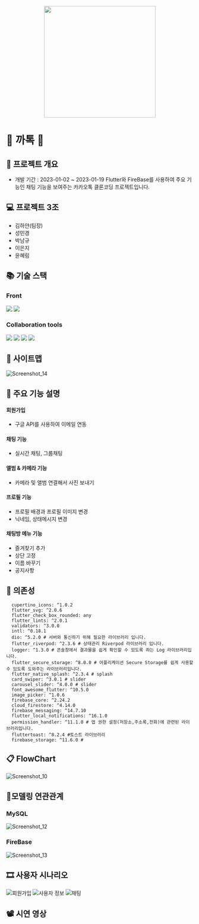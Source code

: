 <p align="center"><img src="https://github.com/heidi505/advanced_team3_front/assets/98313279/1ed7c5b8-dc07-4fe2-b3c7-a0264e1dbd77" height="300px" width="300px"></p>

# 🔔 까톡 🔔
   
## 📃 프로젝트 개요
- 개발 기간 : 2023-01-02 ~ 2023-01-19
Flutter와 FireBase를 사용하여 주요 기능인 채팅 기능을 보여주는 카카오톡 클론코딩 프로젝트입니다.  

## 💻 프로젝트 3조
+ 김하얀(팀장)
+ 성민경
+ 박남규
+ 이은지
+ 윤혜림
  
## 📚 기술 스택

### Front
<img src="https://img.shields.io/badge/flutter-E34F26?style=for-the-badge&logo=flutter&logoColor=white"> <img src="https://img.shields.io/badge/firebase-1572B6?style=for-the-badge&logo=firebase&logoColor=white"> 

### Collaboration tools
<img src="https://img.shields.io/badge/figma-0769AD?style=for-the-badge&logo=figma&logoColor=white"> <img src="https://img.shields.io/badge/notion-4FC08D?style=for-the-badge&logo=notion&logoColor=white"> <img src="https://img.shields.io/badge/github-181717?style=for-the-badge&logo=github&logoColor=white"> <img src="https://img.shields.io/badge/git-F05032?style=for-the-badge&logo=git&logoColor=white">
  
## 📑 사이트맵
![Screenshot_14](https://github.com/heidi505/advanced_first_project/assets/98313279/e3d353f6-140e-4df8-8b3d-eb5937571e67)

## 📓 주요 기능 설명
#### 회원가입
- 구글 API를 사용하여 이메일 연동

#### 채팅 기능
- 실시간 채팅, 그룹채팅
 
#### 앨범 & 카메라 기능
- 카메라 및 앨범 연결해서 사진 보내기
 
#### 프로필 기능
- 프로필 배경과 프로필 이미지 변경
- 닉네임, 상태메시지 변경

#### 채팅방 메뉴 기능
- 즐겨찾기 추가
- 상단 고정
- 이름 바꾸기
- 공지사항

  
## 🔖 의존성
```
  cupertino_icons: ^1.0.2
  flutter_svg: ^2.0.6
  flutter_check_box_rounded: any
  flutter_lints: ^2.0.1
  validators: ^3.0.0
  intl: ^0.18.1
  dio: ^5.2.0 # 서버와 통신하기 위해 필요한 라이브러리 입니다.
  flutter_riverpod: ^2.3.6 # 상태관리 Riverpod 라이브러리 입니다.
  logger: ^1.3.0 # 콘솔창에서 결과물을 쉽게 확인할 수 있도록 하는 Log 라이브러리입니다.
  flutter_secure_storage: ^8.0.0 # 어플리케이션 Secure Storage를 쉽게 사용할 수 있도록 도와주는 라이브러리입니다.
  flutter_native_splash: ^2.3.4 # splash
  card_swiper: ^3.0.1 # slider
  carousel_slider: ^4.0.0 # slider
  font_awesome_flutter: ^10.5.0
  image_picker: ^1.0.6
  firebase_core: ^2.24.2
  cloud_firestore: ^4.14.0
  firebase_messaging: ^14.7.10
  flutter_local_notifications: ^16.1.0
  permission_handler: ^11.1.0 # 앱 권한 설정(저장소,주소록,전화)에 관련된 라이브러리입니다.
  fluttertoast: ^8.2.4 #토스트 라이브러리
  firebase_storage: ^11.6.0 #

```

## 📋 FlowChart
![Screenshot_10](https://github.com/heidi505/advanced_first_project/assets/98313279/23b6dd77-44d0-43c9-aacf-b106fdabb8f0)

  
## 📒모델링 연관관계
### MySQL
![Screenshot_12](https://github.com/heidi505/advanced_first_project/assets/98313279/61118590-1aae-4658-ac13-53549696f58f)
### FireBase
![Screenshot_13](https://github.com/heidi505/advanced_first_project/assets/98313279/ef7763f6-a1ff-4ac5-ad46-1a84b239bed6)

## 🎞 사용자 시나리오
![회원가입](https://github.com/heidi505/advanced_first_project/assets/98313279/6edcfd32-019f-4749-980a-ded245b7a2c3)
![사용자 정보](https://github.com/heidi505/advanced_first_project/assets/98313279/6bbbb09d-7283-4375-b251-f00e72834d2a)
![채팅](https://github.com/heidi505/advanced_first_project/assets/98313279/49275bfe-47c1-438e-9ad9-4598129165c3)


## 📽 시연 영상
